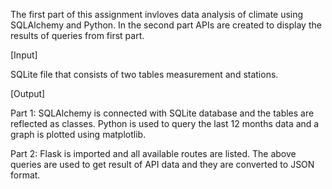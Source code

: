 The first part of this assignment invloves data analysis of climate using SQLAlchemy and Python. In the second part APIs are created to display the results of queries from first part.

[Input]

SQLite file that consists of two tables measurement and stations.

[Output]

Part 1:
SQLAlchemy is connected with SQLite database and the tables are reflected as classes. Python is used to query the last 12 months data and a graph is plotted using matplotlib.

Part 2:
Flask is imported and all available routes are listed. The above queries are used to get result of API data and they are converted to JSON format.
